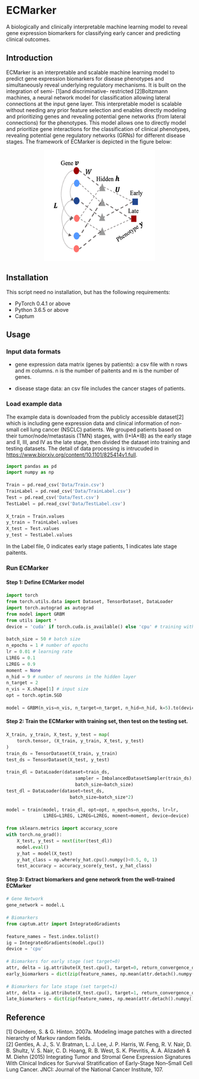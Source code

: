 # ECMarker

A biologically and clinically interpretable machine learning model to reveal gene expression biomarkers for classifying early cancer and predicting clinical outcomes.

## Introduction
ECMarker is an interpretable and scalable machine learning model to predict gene expression biomarkers for disease phenotypes and simultaneously reveal underlying regulatory mechanisms. It is built on the integration of semi- [1]and discriminative- restricted [2]Boltzmann machines, a neural network model for classification allowing lateral connections at the input gene layer. This interpretable model is scalable without needing any prior feature selection and enables directly modeling and prioritizing genes and revealing potential gene networks (from lateral connections) for the phenotypes. This model allows one to directly model and prioritize gene interactions for the classification of clinical phenotypes, revealing potential gene regulatory networks (GRNs) for different disease stages. The framework of ECMarker is depicted in the figure below: 
<p align="center">
  <img width="300" height="300" src="Framework.png">
</p>

## Installation

This script need no installation, but has the following requirements:
* PyTorch 0.4.1 or above
* Python 3.6.5 or above
* Captum


## Usage

### Input data formats

* gene expression data matrix (genes by patients): a csv file with n rows and m columns. n is the number of paitents and m is the number of genes. 

* disease stage data: an csv file includes the cancer stages of patients. 

### Load example data
The example data is downloaded from the publicly accessible dataset[2] which is including gene expression data and clinical information of non-small cell lung cancer (NSCLC) patients. We grouped patients based on their tumor/node/metastasis (TMN) stages, with (I+IA+IB) as the early stage  and II, III, and IV as the late stage, then divided the dataset into training and testing datasets. The detail of data processing is intrucuded in https://www.biorxiv.org/content/10.1101/825414v1.full. 

```python
import pandas as pd
import numpy as np

Train = pd.read_csv('Data/Train.csv')
TrainLabel = pd.read_csv('Data/TrainLabel.csv')
Test = pd.read_csv('Data/Test.csv')
TestLabel = pd.read_csv('Data/TestLabel.csv')

X_train = Train.values
y_train = TrainLabel.values
X_test = Test.values
y_test = TestLabel.values
```
In the Label file, 0 indicates early stage patients, 1 indicates late stage paitents. 

### Run ECMarker
#### Step 1: Define ECMarker model
```python
import torch
from torch.utils.data import Dataset, TensorDataset, DataLoader
import torch.autograd as autograd
from model import GRBM
from utils import *
device = 'cuda' if torch.cuda.is_available() else 'cpu' # training with cuda if available

batch_size = 50 # batch size
n_epochs = 1 # number of epochs
lr = 0.01 # learning rate
L1REG = 0.1
L2REG = 0.9
moment = None
n_hid = 9 # number of neurons in the hidden layer
n_target = 2
n_vis = X.shape[1] # input size
opt = torch.optim.SGD

model = GRBM(n_vis=n_vis, n_target=n_target, n_hid=n_hid, k=5).to(device)
```

#### Step 2: Train the ECMarker with training set, then test on the testing set. 
```python
X_train, y_train, X_test, y_test = map(
    torch.tensor, (X_train, y_train, X_test, y_test)
)
train_ds = TensorDataset(X_train, y_train)
test_ds = TensorDataset(X_test, y_test)

train_dl = DataLoader(dataset=train_ds, 
                          sampler = ImbalancedDatasetSampler(train_ds), 
                          batch_size=batch_size)
test_dl = DataLoader(dataset=test_ds, 
                        batch_size=batch_size*2)

model = train(model, train_dl, opt=opt, n_epochs=n_epochs, lr=lr, 
              L1REG=L1REG, L2REG=L2REG, moment=moment, device=device)

from sklearn.metrics import accuracy_score
with torch.no_grad():
    X_test, y_test = next(iter(test_dl))
    model.eval()
    y_hat = model(X_test)
    y_hat_class = np.where(y_hat.cpu().numpy()<0.5, 0, 1)
    test_accuracy = accuracy_score(y_test, y_hat_class)
```

#### Step 3: Extract biomarkers and gene network from the well-trained ECMarker
```python
# Gene Network
gene_network = model.L

# Biomarkers
from captum.attr import IntegratedGradients

feature_names = Test.index.tolist()
ig = IntegratedGradients(model.cpu())
device = 'cpu'

# Biomarkers for early stage (set target=0)
attr, delta = ig.attribute(X_test.cpu(), target=0, return_convergence_delta=True)
early_biomarkers = dict(zip(feature_names, np.mean(attr.detach().numpy(), axis=0)))

# Biomarkers for late stage (set target=1)
attr, delta = ig.attribute(X_test.cpu(), target=1, return_convergence_delta=True)
late_biomarkers = dict(zip(feature_names, np.mean(attr.detach().numpy(), axis=0)))
```


## Reference
[1] Osindero, S. & G. Hinton. 2007a. Modeling image patches with a directed hierarchy of Markov random fields.\
[2] Gentles, A. J., S. V. Bratman, L. J. Lee, J. P. Harris, W. Feng, R. V. Nair, D. B. Shultz, V. S. Nair, C. D. Hoang, R. B. West, S. K. Plevritis, A. A. Alizadeh & M. Diehn (2015) Integrating Tumor and Stromal Gene Expression Signatures With Clinical Indices for Survival Stratification of Early-Stage Non–Small Cell Lung Cancer. JNCI: Journal of the National Cancer Institute, 107.
